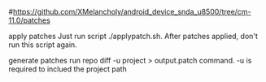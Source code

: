 #https://github.com/XMelancholy/android_device_snda_u8500/tree/cm-11.0/patches

apply patches
Just run script ./applypatch.sh. After patches applied, don't run this script again.

generate patches
run repo diff -u project > output.patch command. -u is required to inclued the project path
